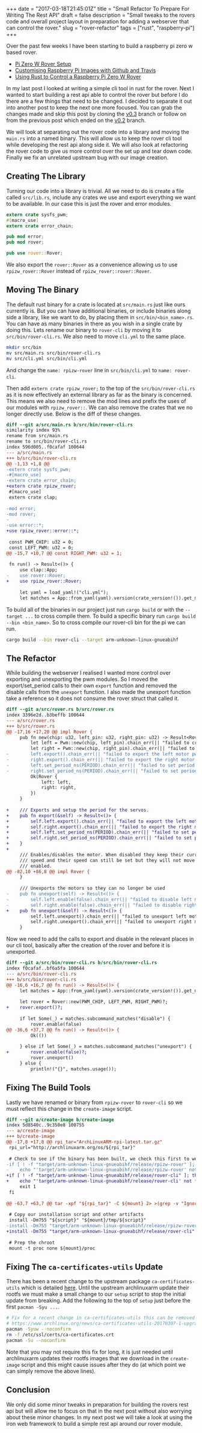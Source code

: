 +++
date = "2017-03-18T21:45:01Z"
title = "Small Refactor To Prepare For Writing The Rest API"
draft = false
description = "Small tweaks to the rovers code and overall project layout in preparation for adding a webserver that can control the rover."
slug = "rover-refactor"
tags = ["rust", "raspberry-pi"]
+++

Over the past few weeks I have been starting to build a raspberry pi zero w
based rover.

* [Pi Zero W Rover Setup](/blog/pi-zero-w-rover-setup)
* [Customising Raspberry Pi Images with Github and Travis](/blog/custom-rpi-image-with-github-travis)
* [Using Rust to Control a Raspberry Pi Zero W Rover](/blog/rust-powered-rover)

In my last post I looked at writing a simple cli tool in rust for the rover.
Next I wanted to start building a rest api able to control the rover but before
I do there are a few things that need to be changed. I decided to separate it
out into another post to keep the next one more focused. You can grab the
changes made and skip this post by cloning the
[v0.3](https://github.com/mdaffin/rpizw-rover/tree/v0.3) branch or follow on
from the previous post which ended on the
[v0.2](https://github.com/mdaffin/rpizw-rover/tree/v0.2) branch.

We will look at separating out the rover code into a library and moving the
`main.rs` into a named binary. This will allow us to keep the rover cli tool
while developing the rest api along side it. We will also look at refactoring
the rover code to give us more control over the set up and tear down code.
Finally we fix an unrelated upstream bug with our image creation.

## Creating The Library

Turning our code into a library is trivial. All we need to do is create a file
called `src/lib.rs`, include any crates we use and export everything we want to
be available. In our case this is just the rover and error modules.

```rust
extern crate sysfs_pwm;
#[macro_use]
extern crate error_chain;

pub mod error;
pub mod rover;

pub use rover::Rover;
```

We also export the `rover::Rover` as a convenience allowing us to use `rpizw_rover::Rover` instead of `rpizw_rover::rover::Rover`.

## Moving The Binary

The default rust binary for a crate is located at `src/main.rs` just like ours
currently is. But you can have additional binaries, or include binaries along
side a library, like we want to do, by placing them in `src/bin/<bin_name>.rs`.
You can have as many binaries in there as you wish in a single crate by doing
this. Lets rename our binary to `rover-cli` by moving it to
`src/bin/rover-cli.rs`. We also need to move `cli.yml` to the same place.

```sh
mkdir src/bin
mv src/main.rs src/bin/rover-cli.rs
mv src/cli.yml src/bin/cli.yml
```

And change the `name: rpizw-rover` line in `src/bin/cli.yml` to `name:
rover-cli`.

Then add `extern crate rpizw_rover;` to the top of the `src/bin/rover-cli.rs` as
it is now effectively an external library as far as the binary is concerned.
This means we also need to remove the mod lines and prefix the uses of our
modules with `rpizw_rover::`. We can also remove the crates that we no longer
directly use. Below is the diff of these changes.

```diff
diff --git a/src/main.rs b/src/bin/rover-cli.rs
similarity index 93%
rename from src/main.rs
rename to src/bin/rover-cli.rs
index 596d005..f0cafaf 100644
--- a/src/main.rs
+++ b/src/bin/rover-cli.rs
@@ -1,13 +1,8 @@
-extern crate sysfs_pwm;
-#[macro_use]
-extern crate error_chain;
+extern crate rpizw_rover;
 #[macro_use]
 extern crate clap;
 
-mod error;
-mod rover;
-
-use error::*;
+use rpizw_rover::error::*;
 
 const PWM_CHIP: u32 = 0;
 const LEFT_PWM: u32 = 0;
@@ -15,7 +10,7 @@ const RIGHT_PWM: u32 = 1;
 
 fn run() -> Result<()> {
     use clap::App;
-    use rover::Rover;
+    use rpizw_rover::Rover;
 
     let yaml = load_yaml!("cli.yml");
     let matches = App::from_yaml(yaml).version(crate_version!()).get_matches();
```

To build all of the binaries in our project just run `cargo build` or with the
`--target ...` to cross compile them. To build a specific binary run `cargo
build --bin <bin_name>`. So to cross compile our rover-cli bin for the pi we can
run.

```sh
cargo build --bin rover-cli --target arm-unknown-linux-gnueabihf
```

## The Refactor

While building the webserver I realised I wanted more control over exporting and
unexporting the pwm modules. So I moved the export/set_period calls to their own
`export` function and removed the disable calls from the `unexport` function. I
also made the unexport function take a reference so it does not consume the rover
struct that called it.

```diff
diff --git a/src/rover.rs b/src/rover.rs
index 3396e2d..b3beffb 100644
--- a/src/rover.rs
+++ b/src/rover.rs
@@ -17,16 +17,20 @@ impl Rover {
     pub fn new(chip: u32, left_pin: u32, right_pin: u32) -> Result<Rover> {
         let left = Pwm::new(chip, left_pin).chain_err(|| "failed to create left motor")?;
         let right = Pwm::new(chip, right_pin).chain_err(|| "failed to create right motor")?;
-        left.export().chain_err(|| "failed to export the left motor pwm channel")?;
-        right.export().chain_err(|| "failed to export the right motor pwm channel")?;
-        left.set_period_ns(PERIOD).chain_err(|| "failed to set period on left motor")?;
-        right.set_period_ns(PERIOD).chain_err(|| "failed to set period on right motor")?;
         Ok(Rover {
             left: left,
             right: right,
         })
     }
 
+    /// Exports and setup the period for the servos.
+    pub fn export(&self) -> Result<()> {
+        self.left.export().chain_err(|| "failed to export the left motor pwm channel")?;
+        self.right.export().chain_err(|| "failed to export the right motor pwm channel")?;
+        self.left.set_period_ns(PERIOD).chain_err(|| "failed to set period on left motor")?;
+        self.right.set_period_ns(PERIOD).chain_err(|| "failed to set period on right motor")
+    }
+
     /// Enables/disables the motor. When disabled they keep their current
     /// speed and their speed can still be set but they will not move until
     /// enabled.
@@ -82,10 +86,8 @@ impl Rover {
     }
 
     /// Unexports the motors so they can no longer be used
-    pub fn unexport(self) -> Result<()> {
-        self.left.enable(false).chain_err(|| "failed to disable left motor")?;
-        self.right.enable(false).chain_err(|| "failed to disable right motor")?;
+    pub fn unexport(&self) -> Result<()> {
         self.left.unexport().chain_err(|| "failed to unexport left motor")?;
         self.right.unexport().chain_err(|| "failed to unexport right motor")
     }
```

Now we need to add the calls to export and disable in the relevant places in our
cli tool, basically after the creation of the rover and before it is unexported.

```diff
diff --git a/src/bin/rover-cli.rs b/src/bin/rover-cli.rs
index f0cafaf..bf6a5fa 100644
--- a/src/bin/rover-cli.rs
+++ b/src/bin/rover-cli.rs
@@ -16,6 +16,7 @@ fn run() -> Result<()> {
     let matches = App::from_yaml(yaml).version(crate_version!()).get_matches();
 
     let rover = Rover::new(PWM_CHIP, LEFT_PWM, RIGHT_PWM)?;
+    rover.export()?;
 
     if let Some(_) = matches.subcommand_matches("disable") {
         rover.enable(false)
@@ -36,6 +37,7 @@ fn run() -> Result<()> {
         Ok(())
 
     } else if let Some(_) = matches.subcommand_matches("unexport") {
+        rover.enable(false)?;
         rover.unexport()
     } else {
         println!("{}", matches.usage());
```

## Fixing The Build Tools

Lastly we have renamed or binary from `rpizw-rover` to `rover-cli` so we must
reflect this change in the `create-image` script.

```diff
diff --git a/create-image b/create-image
index 5d8540c..9c350e8 100755
--- a/create-image
+++ b/create-image
@@ -17,8 +17,8 @@ rpi_tar="ArchLinuxARM-rpi-latest.tar.gz"
 rpi_url="http://archlinuxarm.org/os/${rpi_tar}"
 
 # Check to see if the binary has been built, we check this first to we can bail early.
-if [ ! -f "target/arm-unknown-linux-gnueabihf/release/rpizw-rover" ]; then
-    echo "'target/arm-unknown-linux-gnueabihf/release/rpizw-rover' not found. Have you run 'cargo build --release --target=arm-unknown-linux-gnueabihf'?"
+if [ ! -f "target/arm-unknown-linux-gnueabihf/release/rover-cli" ]; then
+    echo "'target/arm-unknown-linux-gnueabihf/release/rover-cli' not found. Have you run 'cargo build --release --target=arm-unknown-linux-gnueabihf'?"
     exit 1
 fi
 
@@ -63,7 +63,7 @@ tar -xpf "${rpi_tar}" -C ${mount} 2> >(grep -v "Ignoring unknown extended header
 
 # Copy our installation script and other artifacts
 install -Dm755 "${script}" "${mount}/tmp/${script}"
-install -Dm755 "target/arm-unknown-linux-gnueabihf/release/rpizw-rover" "${mount}/usr/local/bin/rpizw-rover"
+install -Dm755 "target/arm-unknown-linux-gnueabihf/release/rover-cli" "${mount}/usr/local/bin/rover-cli"
 
 # Prep the chroot
 mount -t proc none ${mount}/proc
```

## Fixing The `ca-certificates-utils` Update

There has been a recent change to the upstream package `ca-certificates-utils`
which is detailed
[here](https://www.archlinux.org/news/ca-certificates-utils-20170307-1-upgrade-requires-manual-intervention/).
Until the upstream archlinuxarm update their rootfs we must make a small change
to our `setup` script to stop the initial update from breaking. Add the following
to the top of `setup` just before the first `pacman -Syu ...`.

```sh
# Fix for a recent change in ca-certificates-utils this can be removed once upstream rootfs has been update.
# https://www.archlinux.org/news/ca-certificates-utils-20170307-1-upgrade-requires-manual-intervention/
pacman -Syuw --noconfirm
rm -f /etc/ssl/certs/ca-certificates.crt
pacman -Su --noconfirm
```

Note that you may not require this fix for long, it is just needed until
archlinuxarm updates their rootfs images that we download in the `create-image`
script and this might cause issues after they do (at which point we can simply
remove the above lines).

## Conclusion

We only did some minor tweaks in preparation for building the rovers rest api
but will allow me to focus on that in the next post without also worrying about
these minor changes. In my next post we will take a look at using the iron web
framework to build a simple rest api around our rover module.
